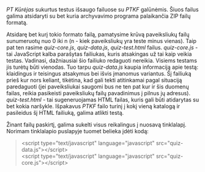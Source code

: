 *PT Kūrėjas* sukurtus testus išsaugo failuose su _PTKF_ galūnėmis. Šiuos failus galima atsidaryti su bet kuria archyvavimo programa palaikančia ZIP failų formatą.

Atsidarę bet kurį tokio formato failą, pamatysime krūvą paveiksliukų failų sunumeruotų nuo 0 iki n (n - kiek paveiksliukų yra teste minus vienas). Taip pat ten rasime _quiz-core.js_, _quiz-data.js_, _quiz-test.html_ failus. _quiz-core.js_ - tai JavaScript kalba parašytas failiukas, kuris atsakingas už tai kaip veikia testas. Vadinasi, dažniausiai šio failiuko redaguoti nereikia. Visiems testams jis turėtų būti vienodas. Tuo tarpu _quiz-data.js_  kaupia informaciją apie testą: klaidingus ir teisingus atsakymus bei išvis įmanomus variantus. Šį failiuką prieš kur nors keliant, tikėtina, kad gali tekti atitinkamai pagal situaciją paredaguoti (jei paveiksliukai saugomi bus ne ten pat kur ir šis duomenų failas, reikia pasikeisti paveiksliukų failų pavadinimus į pilnus jų adresus). _quiz-test.html_ - tai sugeneruojamas HTML failas, kuris gali būti atidarytas su bet kokia naršykle. Išpakavus _PTKF_ failo turinį į kokį vieną katalogą ir pasileidus šį HTML failiuką, galima atlikti testą.

Žinant failų paskirtį, galima sukelti visus reikalingus į nuosavą tinklalapį.  Norimam tinklalapio puslapyje tuomet belieka įdėti kodą:

> &lt;script type=&quot;text/javascript&quot; language=&quot;javascript&quot; src=&quot;quiz-data.js&quot;&gt;&lt;/script&gt; <br />
> &lt;script type=&quot;text/javascript&quot; language=&quot;javascript&quot; src=&quot;quiz-core.js&quot;&gt;&lt;/script&gt;

